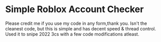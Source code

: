 # Simple Roblox Account Checker
Please credit me if you use my code in any form,thank you.
Isn't the cleanest code, but this is simple and has decent speed & thread control. Used it to snipe 2022 3cs with a few code modifications atleast.
